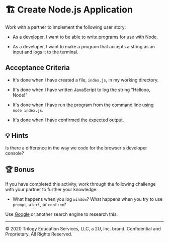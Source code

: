 # 🏗️ Create Node.js Application

Work with a partner to implement the following user story:

* As a developer, I want to be able to write programs for use with Node.

* As a developer, I want to make a program that accepts a string as an input and logs it to the terminal. 

## Acceptance Criteria

* It's done when I have created a file, `index.js`, in my working directory.
  
* It's done when I have written JavaScript to log the string "Hellooo, Node!"

* It's done when I have run the program from the command line using `node index.js`.

* It's done when I have confirmed the expected output.

## 💡 Hints

Is there a difference in the way we code for the browser's developer console?

## 🏆 Bonus

If you have completed this activity, work through the following challenge with your partner to further your knowledge:

* What happens when you log `window`? What happens when you try to use `prompt`, `alert`, or `confirm`?
  
Use [Google](https://www.google.com) or another search engine to research this.

---
© 2020 Trilogy Education Services, LLC, a 2U, Inc. brand. Confidential and Proprietary. All Rights Reserved.
